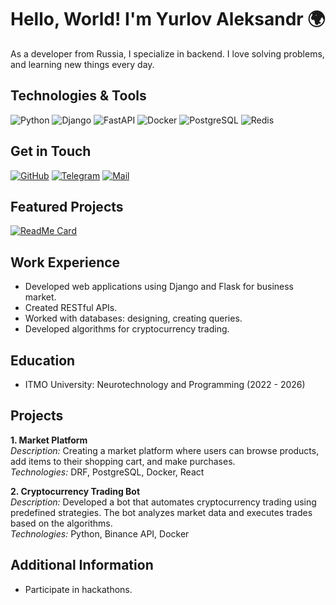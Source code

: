 <!--
**AlexYrlv/AlexYrlv** is a ✨ _special_ ✨ repository because its `README.md` (this file) appears on your GitHub profile.

Here are some ideas to get you started:

- 🔭 I’m currently working on ...
- 🌱 I’m currently learning ...
- 👯 I’m looking to collaborate on ...
- 🤔 I’m looking for help with ...
- 💬 Ask me about ...
- 📫 How to reach me: ...
- 😄 Pronouns: ...
- ⚡ Fun fact: ...
--> 

# Hello, World! I'm Yurlov Aleksandr 🌍

As a developer from Russia, I specialize in backend. I love solving problems, and learning new things every day. 

## Technologies & Tools

![Python](https://img.shields.io/badge/-Python-000?&logo=python)
![Django](https://img.shields.io/badge/-Django-000?&logo=django)
![FastAPI](https://img.shields.io/badge/-FastAPI-000?&logo=fastapi)
![Docker](https://img.shields.io/badge/-Docker-000?&logo=docker)
![PostgreSQL](https://img.shields.io/badge/-PostgreSQL-000?&logo=postgresql)
![Redis](https://img.shields.io/badge/-Redis-000?&logo=redis)


## Get in Touch

[![GitHub](https://img.shields.io/badge/GitHub-000?&logo=github)](https://github.com/AlexYrlv)
[![Telegram](https://img.shields.io/badge/Telegram-000?&logo=telegram)](https://t.me/JohnSliver)
[![Mail](https://img.shields.io/badge/Gmail-000?&logo=gmail)](mailto:sasha.yur@mail.ru)

## Featured Projects

[![ReadMe Card](https://github-readme-stats.vercel.app/api/pin/?username=AlexYrlv&repo=media-finder)](https://github.com/AlexYrlv/media-finder)


## Work Experience

- Developed web applications using Django and Flask for business market.
- Created RESTful APIs.
- Worked with databases: designing, creating queries.
- Developed algorithms for cryptocurrency trading.

## Education

- ITMO University: Neurotechnology and Programming (2022 - 2026)

## Projects

**1. Market Platform**  
_Description:_ Creating a market platform where users can browse products, add items to their shopping cart, and make purchases.  
_Technologies:_ DRF, PostgreSQL, Docker, React

**2. Cryptocurrency Trading Bot**  
_Description:_ Developed a bot that automates cryptocurrency trading using predefined strategies. The bot analyzes market data and executes trades based on the algorithms.  
_Technologies:_ Python, Binance API, Docker

## Additional Information

- Participate in hackathons.

